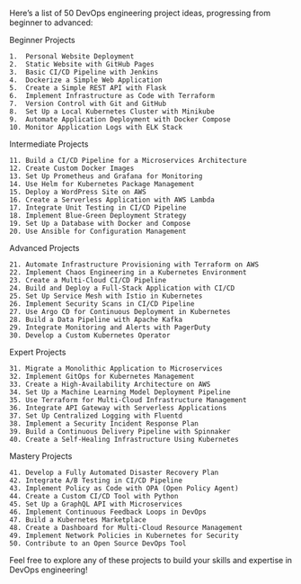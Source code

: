 Here’s a list of 50 DevOps engineering project ideas, progressing from beginner to advanced:

Beginner Projects

	1.	Personal Website Deployment
	2.	Static Website with GitHub Pages
	3.	Basic CI/CD Pipeline with Jenkins
	4.	Dockerize a Simple Web Application
	5.	Create a Simple REST API with Flask
	6.	Implement Infrastructure as Code with Terraform
	7.	Version Control with Git and GitHub
	8.	Set Up a Local Kubernetes Cluster with Minikube
	9.	Automate Application Deployment with Docker Compose
	10.	Monitor Application Logs with ELK Stack

Intermediate Projects

	11.	Build a CI/CD Pipeline for a Microservices Architecture
	12.	Create Custom Docker Images
	13.	Set Up Prometheus and Grafana for Monitoring
	14.	Use Helm for Kubernetes Package Management
	15.	Deploy a WordPress Site on AWS
	16.	Create a Serverless Application with AWS Lambda
	17.	Integrate Unit Testing in CI/CD Pipeline
	18.	Implement Blue-Green Deployment Strategy
	19.	Set Up a Database with Docker and Compose
	20.	Use Ansible for Configuration Management

Advanced Projects

	21.	Automate Infrastructure Provisioning with Terraform on AWS
	22.	Implement Chaos Engineering in a Kubernetes Environment
	23.	Create a Multi-Cloud CI/CD Pipeline
	24.	Build and Deploy a Full-Stack Application with CI/CD
	25.	Set Up Service Mesh with Istio in Kubernetes
	26.	Implement Security Scans in CI/CD Pipeline
	27.	Use Argo CD for Continuous Deployment in Kubernetes
	28.	Build a Data Pipeline with Apache Kafka
	29.	Integrate Monitoring and Alerts with PagerDuty
	30.	Develop a Custom Kubernetes Operator

Expert Projects

	31.	Migrate a Monolithic Application to Microservices
	32.	Implement GitOps for Kubernetes Management
	33.	Create a High-Availability Architecture on AWS
	34.	Set Up a Machine Learning Model Deployment Pipeline
	35.	Use Terraform for Multi-Cloud Infrastructure Management
	36.	Integrate API Gateway with Serverless Applications
	37.	Set Up Centralized Logging with Fluentd
	38.	Implement a Security Incident Response Plan
	39.	Build a Continuous Delivery Pipeline with Spinnaker
	40.	Create a Self-Healing Infrastructure Using Kubernetes

Mastery Projects

	41.	Develop a Fully Automated Disaster Recovery Plan
	42.	Integrate A/B Testing in CI/CD Pipeline
	43.	Implement Policy as Code with OPA (Open Policy Agent)
	44.	Create a Custom CI/CD Tool with Python
	45.	Set Up a GraphQL API with Microservices
	46.	Implement Continuous Feedback Loops in DevOps
	47.	Build a Kubernetes Marketplace
	48.	Create a Dashboard for Multi-Cloud Resource Management
	49.	Implement Network Policies in Kubernetes for Security
	50.	Contribute to an Open Source DevOps Tool

Feel free to explore any of these projects to build your skills and expertise in DevOps engineering!
